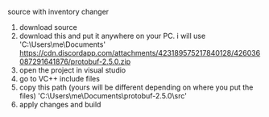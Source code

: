 source with inventory changer

1. download source
2. download this and put it anywhere on your PC. i will use 'C:\Users\me\Documents' https://cdn.discordapp.com/attachments/423189575217840128/426036087291641876/protobuf-2.5.0.zip
3. open the project in visual studio
4. go to VC++ include files
5. copy this path (yours will be different depending on where you put the files) 'C:\Users\me\Documents\protobuf-2.5.0\src'
6. apply changes and build
